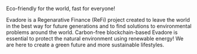 Eco-friendly for the world, fast for everyone!

Evadore is a Regenarative Finance (ReFi) project created to leave the world in the best way for future generations and to find solutions to environmental problems around the world.
Carbon-free blockchain-based Evadore is essential to protect the natural environment using renewable energy! We are here to create a green future and more sustainable lifestyles.
